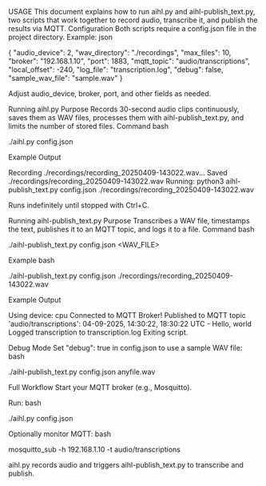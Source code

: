 USAGE
This document explains how to run aihl.py and aihl-publish_text.py, two scripts that work together to record audio, transcribe it, and publish the results via MQTT.
Configuration
Both scripts require a config.json file in the project directory. Example:
json

{
    "audio_device": 2,
    "wav_directory": "./recordings",
    "max_files": 10,
    "broker": "192.168.1.10",
    "port": 1883,
    "mqtt_topic": "audio/transcriptions",
    "local_offset": -240,
    "log_file": "transcription.log",
    "debug": false,
    "sample_wav_file": "sample.wav"
}

Adjust audio_device, broker, port, and other fields as needed.

Running aihl.py
Purpose
Records 30-second audio clips continuously, saves them as WAV files, processes them with aihl-publish_text.py, and limits the number of stored files.
Command
bash

./aihl.py config.json

Example Output

Recording ./recordings/recording_20250409-143022.wav...
Saved ./recordings/recording_20250409-143022.wav
Running: python3 aihl-publish_text.py config.json ./recordings/recording_20250409-143022.wav

Runs indefinitely until stopped with Ctrl+C.

Running aihl-publish_text.py
Purpose
Transcribes a WAV file, timestamps the text, publishes it to an MQTT topic, and logs it to a file.
Command
bash

./aihl-publish_text.py config.json <WAV_FILE>

Example
bash

./aihl-publish_text.py config.json ./recordings/recording_20250409-143022.wav

Example Output

Using device: cpu
Connected to MQTT Broker!
Published to MQTT topic 'audio/transcriptions': 04-09-2025, 14:30:22, 18:30:22 UTC - Hello, world
Logged transcription to transcription.log
Exiting script.

Debug Mode
Set "debug": true in config.json to use a sample WAV file:
bash

./aihl-publish_text.py config.json anyfile.wav

Full Workflow
Start your MQTT broker (e.g., Mosquitto).

Run:
bash

./aihl.py config.json

Optionally monitor MQTT:
bash

mosquitto_sub -h 192.168.1.10 -t audio/transcriptions

aihl.py records audio and triggers aihl-publish_text.py to transcribe and publish.


